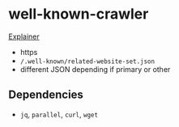 # well-known-crawler

[Explainer](https://github.com/GoogleChrome/related-website-sets)
- https
- `/.well-known/related-website-set.json`
- different JSON depending if primary or other

## Dependencies
- `jq`, `parallel`, `curl`, `wget`